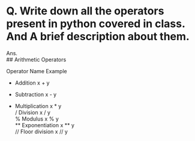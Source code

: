# Q. Write down all the operators present in python covered in class. And A brief description about them.

Ans.  
         ## Arithmetic Operators  
  
Operator	Name	                Example	
+	Addition	                    x + y	
-	Subtraction	x - y	
*	Multiplication	x * y	
/	Division	                    x / y	
%	Modulus	                    x % y	
**	Exponentiation	x ** y	
//	Floor division	x // y
